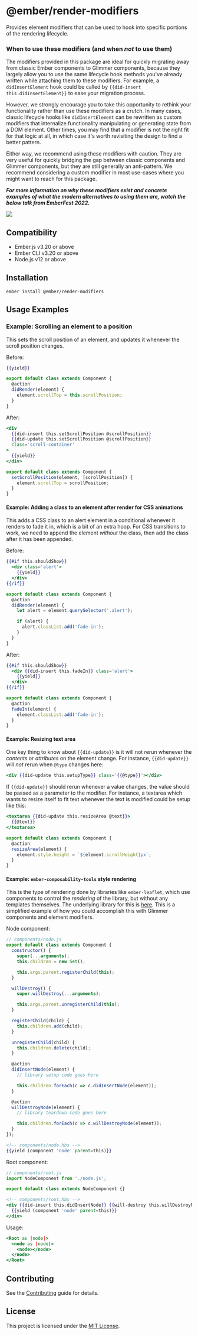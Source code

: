 # @ember/render-modifiers

Provides element modifiers that can be used to hook into specific portions of
the rendering lifecycle.

### When to use these modifiers (and when _not_ to use them)

The modifiers provided in this package are ideal for quickly migrating away from
classic Ember components to Glimmer components, because they largely allow you to
use the same lifecycle hook methods you've already written while attaching them to
these modifiers. For example, a `didInsertElement` hook could be called by
`{{did-insert this.didInsertElement}}` to ease your migration process.

However, we strongly encourage you to take this opportunity to rethink your
functionality rather than use these modifiers as a crutch. In many cases, classic
lifecycle hooks like `didInsertElement` can be rewritten as custom modifiers that
internalize functionality manipulating or generating state from a DOM element.
Other times, you may find that a modifier is not the right fit for that logic at all,
in which case it's worth revisiting the design to find a better pattern.

Either way, we recommend using these modifiers with caution. They are very useful for
quickly bridging the gap between classic components and Glimmer components, but they
are still generally an anti-pattern. We recommend considering a custom modifier in
most use-cases where you might want to reach for this package.

_**For more information on why these modifiers exist and concrete examples of what the modern alternatives to using them are,
watch the below talk from EmberFest 2022.**_

<a href="https://www.youtube.com/watch?v=zwewg2xmpU8">
  <img src="https://user-images.githubusercontent.com/416724/195643386-e4076f35-56f6-4244-aae0-0a02f936f952.png">
</a>

## Compatibility

- Ember.js v3.20 or above
- Ember CLI v3.20 or above
- Node.js v12 or above

## Installation

```
ember install @ember/render-modifiers
```

## Usage Examples

### Example: Scrolling an element to a position

This sets the scroll position of an element, and updates it whenever the scroll
position changes.

Before:

```hbs
{{yield}}
```

```js
export default class extends Component {
  @action
  didRender(element) {
    element.scrollTop = this.scrollPosition;
  }
}
```

After:

```hbs
<div
  {{did-insert this.setScrollPosition @scrollPosition}}
  {{did-update this.setScrollPosition @scrollPosition}}
  class='scroll-container'
>
  {{yield}}
</div>
```

```js
export default class extends Component {
  setScrollPosition(element, [scrollPosition]) {
    element.scrollTop = scrollPosition;
  }
}
```

#### Example: Adding a class to an element after render for CSS animations

This adds a CSS class to an alert element in a conditional whenever it renders
to fade it in, which is a bit of an extra hoop. For CSS transitions to work, we
need to append the element _without_ the class, then add the class after it has
been appended.

Before:

```hbs
{{#if this.shouldShow}}
  <div class='alert'>
    {{yield}}
  </div>
{{/if}}
```

```js
export default class extends Component {
  @action
  didRender(element) {
    let alert = element.querySelector('.alert');

    if (alert) {
      alert.classList.add('fade-in');
    }
  }
}
```

After:

```hbs
{{#if this.shouldShow}}
  <div {{did-insert this.fadeIn}} class='alert'>
    {{yield}}
  </div>
{{/if}}
```

```js
export default class extends Component {
  @action
  fadeIn(element) {
    element.classList.add('fade-in');
  }
}
```

#### Example: Resizing text area

One key thing to know about `{{did-update}}` is it will not rerun whenever the
_contents_ or _attributes_ on the element change. For instance, `{{did-update}}`
will _not_ rerun when `@type` changes here:

```hbs
<div {{did-update this.setupType}} class='{{@type}}'></div>
```

If `{{did-update}}` should rerun whenever a value changes, the value should be
passed as a parameter to the modifier. For instance, a textarea which wants to
resize itself to fit text whenever the text is modified could be setup like
this:

```hbs
<textarea {{did-update this.resizeArea @text}}>
  {{@text}}
</textarea>
```

```js
export default class extends Component {
  @action
  resizeArea(element) {
    element.style.height = `${element.scrollHeight}px`;
  }
}
```

#### Example: `ember-composability-tools` style rendering

This is the type of rendering done by libraries like `ember-leaflet`, which use
components to control the _rendering_ of the library, but without any templates
themselves. The underlying library for this is [here](https://github.com/miguelcobain/ember-composability-tools).
This is a simplified example of how you could accomplish this with Glimmer
components and element modifiers.

Node component:

```js
// components/node.js
export default class extends Component {
  constructor() {
    super(...arguments);
    this.children = new Set();

    this.args.parent.registerChild(this);
  }

  willDestroy() {
    super.willDestroy(...arguments);

    this.args.parent.unregisterChild(this);
  }

  registerChild(child) {
    this.children.add(child);
  }

  unregisterChild(child) {
    this.children.delete(child);
  }

  @action
  didInsertNode(element) {
    // library setup code goes here

    this.children.forEach(c => c.didInsertNode(element));
  }

  @action
  willDestroyNode(element) {
    // library teardown code goes here

    this.children.forEach(c => c.willDestroyNode(element));
  }
});
```

```hbs
<!-- components/node.hbs -->
{{yield (component 'node' parent=this)}}
```

Root component:

```js
// components/root.js
import NodeComponent from './node.js';

export default class extends NodeComponent {}
```

```hbs
<!-- components/root.hbs -->
<div {{did-insert this.didInsertNode}} {{will-destroy this.willDestroyNode}}>
  {{yield (component 'node' parent=this)}}
</div>
```

Usage:

```hbs
<Root as |node|>
  <node as |node|>
    <node></node>
  </node>
</Root>
```

## Contributing

See the [Contributing](CONTRIBUTING.md) guide for details.

## License

This project is licensed under the [MIT License](LICENSE.md).
